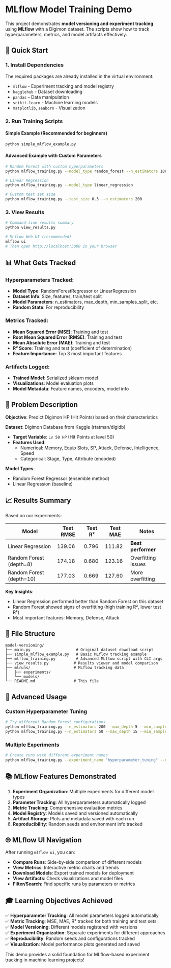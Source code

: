 # MLflow Model Training Demo

This project demonstrates **model versioning and experiment tracking** using **MLflow** with a Digimon dataset. The scripts show how to track hyperparameters, metrics, and model artifacts effectively.

## 🚀 Quick Start

### 1. Install Dependencies

The required packages are already installed in the virtual environment:
- `mlflow` - Experiment tracking and model registry
- `kagglehub` - Dataset downloading
- `pandas` - Data manipulation
- `scikit-learn` - Machine learning models
- `matplotlib`, `seaborn` - Visualization

### 2. Run Training Scripts

#### Simple Example (Recommended for beginners)
```bash
python simple_mlflow_example.py
```

#### Advanced Example with Custom Parameters
```bash
# Random Forest with custom hyperparameters
python mlflow_training.py --model_type random_forest --n_estimators 100 --max_depth 10

# Linear Regression
python mlflow_training.py --model_type linear_regression

# Custom test set size
python mlflow_training.py --test_size 0.3 --n_estimators 200
```

### 3. View Results
```bash
# Command-line results summary
python view_results.py

# MLflow Web UI (recommended)
mlflow ui
# Then open http://localhost:5000 in your browser
```

## 📊 What Gets Tracked

### Hyperparameters Tracked:
- **Model Type**: RandomForestRegressor or LinearRegression
- **Dataset Info**: Size, features, train/test split
- **Model Parameters**: n_estimators, max_depth, min_samples_split, etc.
- **Random State**: For reproducibility

### Metrics Tracked:
- **Mean Squared Error (MSE)**: Training and test
- **Root Mean Squared Error (RMSE)**: Training and test  
- **Mean Absolute Error (MAE)**: Training and test
- **R² Score**: Training and test (coefficient of determination)
- **Feature Importance**: Top 3 most important features

### Artifacts Logged:
- **Trained Model**: Serialized sklearn model
- **Visualizations**: Model evaluation plots
- **Model Metadata**: Feature names, encoders, model info

## 🎯 Problem Description

**Objective**: Predict Digimon HP (Hit Points) based on their characteristics

**Dataset**: Digimon Database from Kaggle (rtatman/digidb)
- **Target Variable**: `Lv 50 HP` (Hit Points at level 50)
- **Features Used**:
  - Numerical: Memory, Equip Slots, SP, Attack, Defense, Intelligence, Speed
  - Categorical: Stage, Type, Attribute (encoded)

**Model Types**: 
- Random Forest Regressor (ensemble method)
- Linear Regression (baseline)

## 📈 Results Summary

Based on our experiments:

| Model | Test RMSE | Test R² | Test MAE | Notes |
|-------|-----------|---------|----------|-------|
| Linear Regression | 139.06 | 0.796 | 111.82 | **Best performer** |
| Random Forest (depth=8) | 174.18 | 0.680 | 123.16 | Overfitting issues |
| Random Forest (depth=10) | 177.03 | 0.669 | 127.60 | More overfitting |

**Key Insights**:
- Linear Regression performed better than Random Forest on this dataset
- Random Forest showed signs of overfitting (high training R², lower test R²)
- Most important features: Memory, Defense, Attack

## 📁 File Structure

```
model-versioning/
├── main.py                    # Original dataset download script
├── simple_mlflow_example.py   # Basic MLflow tracking example
├── mlflow_training.py         # Advanced MLflow script with CLI args
├── view_results.py           # Results viewer and model comparison
├── mlruns/                   # MLflow tracking data
│   ├── experiments/
│   └── models/
└── README.md                 # This file
```

## 🔧 Advanced Usage

### Custom Hyperparameter Tuning
```bash
# Try different Random Forest configurations
python mlflow_training.py --n_estimators 200 --max_depth 5 --min_samples_split 10
python mlflow_training.py --n_estimators 50 --max_depth 15 --min_samples_split 2
```

### Multiple Experiments
```bash
# Create runs with different experiment names
python mlflow_training.py --experiment_name "hyperparameter_tuning" --n_estimators 150
```

## 📚 MLflow Features Demonstrated

1. **Experiment Organization**: Multiple experiments for different model types
2. **Parameter Tracking**: All hyperparameters automatically logged
3. **Metric Tracking**: Comprehensive evaluation metrics
4. **Model Registry**: Models saved and versioned automatically
5. **Artifact Storage**: Plots and metadata saved with each run
6. **Reproducibility**: Random seeds and environment info tracked

## 🌐 MLflow UI Navigation

After running `mlflow ui`, you can:

- **Compare Runs**: Side-by-side comparison of different models
- **View Metrics**: Interactive metric charts and trends  
- **Download Models**: Export trained models for deployment
- **View Artifacts**: Check visualizations and model files
- **Filter/Search**: Find specific runs by parameters or metrics

## 🎓 Learning Objectives Achieved

✅ **Hyperparameter Tracking**: All model parameters logged automatically  
✅ **Metric Tracking**: MSE, MAE, R² tracked for both training and test sets  
✅ **Model Versioning**: Different models registered with versions  
✅ **Experiment Organization**: Separate experiments for different approaches  
✅ **Reproducibility**: Random seeds and configurations tracked  
✅ **Visualization**: Model performance plots generated and saved  

This demo provides a solid foundation for MLflow-based experiment tracking in machine learning projects!